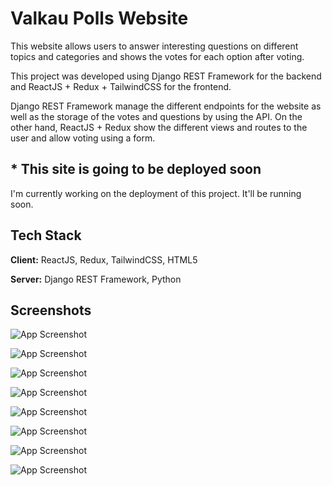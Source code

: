 # Valkau Polls Website

This website allows users to answer interesting questions on different topics and categories and shows the votes for each option after voting.

This project was developed using Django REST Framework for the backend and ReactJS + Redux + TailwindCSS for the frontend.

Django REST Framework manage the different endpoints for the website as well as the storage of the votes and questions by using the API. On the other hand, ReactJS + Redux show the different views and routes to the user and allow voting using a form.


## * This site is going to be deployed soon

I'm currently working on the deployment of this project. It'll be running soon.


## Tech Stack

**Client:** ReactJS, Redux, TailwindCSS, HTML5

**Server:** Django REST Framework, Python


## Screenshots

![App Screenshot](https://i.postimg.cc/c4sVq4ND/polls-home.png)

![App Screenshot](https://i.postimg.cc/9Qc9cZn3/polls-general-list.png)

![App Screenshot](https://i.postimg.cc/nc4780TY/polls-question.png)

![App Screenshot](https://i.postimg.cc/cHtgFmr3/polls-results.png)

![App Screenshot](https://i.postimg.cc/3NpGxBhh/polls-categories.png)

![App Screenshot](https://i.postimg.cc/QxR35Z7h/polls-categories-list-2.png)

![App Screenshot](https://i.postimg.cc/3rDm1Kvq/polls-empty-list.png)

![App Screenshot](https://i.postimg.cc/nhTDrryX/polls-about.png)

